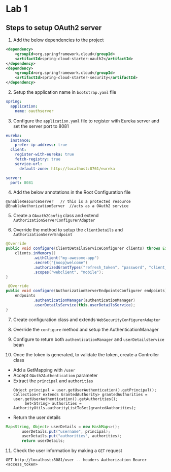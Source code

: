 # Lab 1

## Steps to setup OAuth2 server 
1. Add the below dependencies to the project 
```xml
<dependency>
    <groupId>org.springframework.cloud</groupId>
    <artifactId>spring-cloud-starter-oauth2</artifactId>
</dependency>
<dependency>
    <groupId>org.springframework.cloud</groupId>
    <artifactId>spring-cloud-starter-security</artifactId>
</dependency>
```
2. Setup the application name in `bootstrap.yaml` file 
```yaml
spring:
  application:
    name: oauthserver
``` 

3. Configure the `application.yaml` file to register with Eureka server and set the server port to 8081
```yaml
eureka:
  instance:
    prefer-ip-address: true
  client:
    register-with-eureka: true
    fetch-registry: true
    service-url:
      default-zone: http://localhost:8761/eureka

server:
  port: 8081
```
4. Add the below annotations in the Root Configuration file 
```
@EnableResourceServer   // this is a protected resource
@EnableAuthorizationServer  //acts as a OAuth2 service
```

5. Create a `OAuath2Config` class and extend `AuthorizationServerConfigurerAdapter`

6. Override the method to setup the `clientDetails` and `AuthorizationServrEndpoint`

```java
@Override
public void configure(ClientDetailsServiceConfigurer clients) throws Exception {
    clients.inMemory()
            .withClient("my-awesome-app")
            .secret("{noop}welcome")
            .authorizedGrantTypes("refresh_token", "password", "client_credentials")
            .scopes("webclient", "mobile");
}

 @Override
public void configure(AuthorizationServerEndpointsConfigurer endpoints) throws Exception {
    endpoints
            .authenticationManager(authenticationManager)
            .userDetailsService(this.userDetailsService);
}
```

7. Create configuration class and extends `WebSecurityConfigurerAdapter`

8. Override the `configure` method and setup the AuthenticationManager 

9. Configure to return both `authenticationManager` and `userDetailsService` bean

10. Once the token is generated, to validate the token, create a Controller class 
 - Add a GetMapping with `/user`
 - Accept `OAuth2Authentication` parameter 
 - Extract the `principal` and `authorities`
   ```
   Object principal = user.getUserAuthentication().getPrincipal();
   Collection<? extends GrantedAuthority> grantedAuthorities = user.getUserAuthentication().getAuthorities();
        Set<String> authorities = AuthorityUtils.authorityListToSet(grantedAuthorities);

   ```
 - Return the user details
 ```java
 Map<String, Object> userDetails = new HashMap<>();
        userDetails.put("username", principal);
        userDetails.put("authorities", authorities);
        return userDetails;
 ```
11. Check the user information by making a `GET` request
```
GET http://localhost:8081/user -- headers Authorization Bearer <access_token>
```
